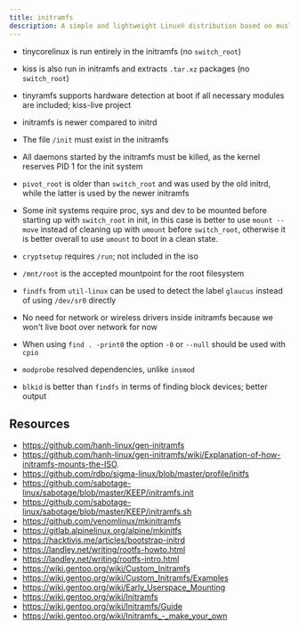 ```yaml
---
title: initramfs
description: A simple and lightweight Linux® distribution based on musl libc and toybox
---
```


- tinycorelinux is run entirely in the initramfs (no `switch_root`)
- kiss is also run in initramfs and extracts `.tar.xz` packages (no `switch_root`)
- tinyramfs supports hardware detection at boot if all necessary modules are included; kiss-live project

- initramfs is newer compared to initrd
- The file `/init` must exist in the initramfs
- All daemons started by the initramfs must be killed, as the kernel reserves PID 1 for the init system
- `pivot_root` is older than `switch_root` and was used by the old initrd, while the latter is used by the newer initramfs
- Some init systems require proc, sys and dev to be mounted before starting up with `switch_root` in init, in this case is better to use `mount --move` instead of cleaning up with `umount` before `switch_root`, otherwise it is better overall to use `umount` to boot in a clean state.
- `cryptsetup` requires `/run`; not included in the iso
- `/mnt/root` is the accepted mountpoint for the root filesystem
- `findfs` from `util-linux` can be used to detect the label `glaucus` instead of using `/dev/sr0` directly
- No need for network or wireless drivers inside initramfs because we won't live boot over network for now
- When using `find . -print0` the option `-0` or `--null` should be used with `cpio`
- `modprobe` resolved dependencies, unlike `insmod`
- `blkid` is better than `findfs` in terms of finding block devices; better output

## Resources
- https://github.com/hanh-linux/gen-initramfs
- https://github.com/hanh-linux/gen-initramfs/wiki/Explanation-of-how-initramfs-mounts-the-ISO.
- https://github.com/rdbo/sigma-linux/blob/master/profile/initfs
- https://github.com/sabotage-linux/sabotage/blob/master/KEEP/initramfs.init
- https://github.com/sabotage-linux/sabotage/blob/master/KEEP/initramfs.sh
- https://github.com/venomlinux/mkinitramfs
- https://gitlab.alpinelinux.org/alpine/mkinitfs
- https://hacktivis.me/articles/bootstrap-initrd
- https://landley.net/writing/rootfs-howto.html
- https://landley.net/writing/rootfs-intro.html
- https://wiki.gentoo.org/wiki/Custom_Initramfs
- https://wiki.gentoo.org/wiki/Custom_Initramfs/Examples
- https://wiki.gentoo.org/wiki/Early_Userspace_Mounting
- https://wiki.gentoo.org/wiki/Initramfs
- https://wiki.gentoo.org/wiki/Initramfs/Guide
- https://wiki.gentoo.org/wiki/Initramfs_-_make_your_own
